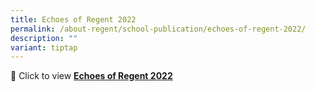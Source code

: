 ```yaml
---
title: Echoes of Regent 2022
permalink: /about-regent/school-publication/echoes-of-regent-2022/
description: ""
variant: tiptap
---
```

<p>📖 Click to view <strong><a href="https://www.scribd.com/document/584151930/Regent-News-2022" rel="noopener noreferrer nofollow" target="_blank">Echoes of Regent 2022</a></strong>
</p>